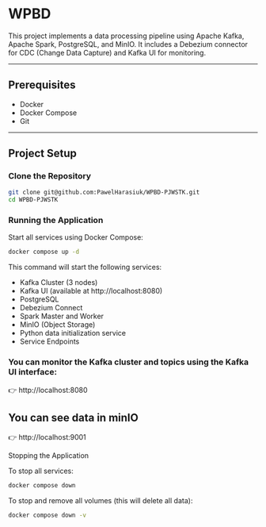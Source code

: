 # WPBD

This project implements a data processing pipeline using Apache Kafka, Apache Spark, PostgreSQL, and MinIO. It includes a Debezium connector for CDC (Change Data Capture) and Kafka UI for monitoring.

---

## Prerequisites

- Docker
- Docker Compose
- Git

---

## Project Setup

### Clone the Repository

```bash
git clone git@github.com:PawelHarasiuk/WPBD-PJWSTK.git
cd WPBD-PJWSTK
```

###
### Running the Application

Start all services using Docker Compose:

```bash
docker compose up -d
```
This command will start the following services:

- Kafka Cluster (3 nodes)
- Kafka UI (available at http://localhost:8080)
- PostgreSQL
- Debezium Connect
- Spark Master and Worker
- MinIO (Object Storage)
- Python data initialization service
- Service Endpoints

### You can monitor the Kafka cluster and topics using the Kafka UI interface:
👉 http://localhost:8080
## You can see data in minIO
👉 http://localhost:9001

Stopping the Application

To stop all services:

```bash
docker compose down
```
To stop and remove all volumes (this will delete all data):
```bash
docker compose down -v
```
